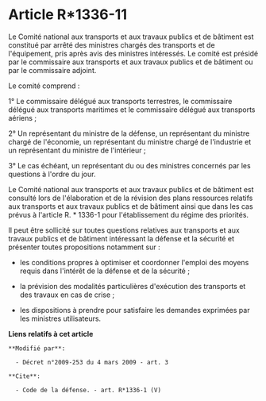# Article R*1336-11

Le Comité national aux transports et aux travaux publics et de bâtiment est constitué par arrêté des ministres chargés des
transports et de l'équipement, pris après avis des ministres intéressés. Le comité est présidé par le commissaire aux
transports et aux travaux publics et de bâtiment ou par le commissaire adjoint. 

Le comité comprend : 

1° Le commissaire délégué aux transports terrestres, le commissaire délégué aux transports maritimes et le commissaire
délégué aux transports aériens ; 

2° Un représentant du ministre de la défense, un représentant du ministre chargé de l'économie, un représentant du ministre
chargé de l'industrie et un représentant du ministre de l'intérieur ; 

3° Le cas échéant, un représentant du ou des ministres concernés par les questions à l'ordre du jour. 

Le Comité national aux transports et aux travaux publics et de bâtiment est consulté lors de l'élaboration et de la révision
des plans ressources relatifs aux transports et aux travaux publics et de bâtiment ainsi que dans les cas prévus à l'article
R. * 1336-1 pour l'établissement du régime des priorités. 

Il peut être sollicité sur toutes questions relatives aux transports et aux travaux publics et de bâtiment intéressant la
défense et la sécurité et présenter toutes propositions notamment sur :

- les conditions propres à optimiser et coordonner l'emploi des moyens requis dans l'intérêt de la défense et de la
sécurité ;

- la prévision des modalités particulières d'exécution des transports et des travaux en cas de crise ;

- les dispositions à prendre pour satisfaire les demandes exprimées par les ministres utilisateurs.

**Liens relatifs à cet article**

	**Modifié par**:

	  - Décret n°2009-253 du 4 mars 2009 - art. 3

	**Cite**:

	  - Code de la défense. - art. R*1336-1 (V)
